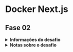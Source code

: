 # Docker Next.js
## Fase 02

<details>
  <summary>
    <strong>
      Informações do desafio
    </strong>
  </summary>

Informações do desafio
Neste desafio, você deve criar uma aplicação **Next.js** com **Docker** que rode na *porta 3000*.
Esta aplicação precisa expor 2 rotas de API Rest:


- Criar chat - POST /api/chats

- Listar chats - GET /api/chats


Um chat tem 2 dados, o ID é auto-incrementado e a mensagem que é string.


O Next.js precisa salvar e buscar os dados do banco de dados usando o **Prisma**, o banco de dados a ser utilizado precisa ser o **SQLite** e precisa ser commitado no projeto.


Crie o arquivo api.http para declarar as 2 chamadas a serem realizadas.

</details>

<details>
  <summary>
    <strong>
      Notas sobre o desafio
    </strong>
  </summary>


</details>
